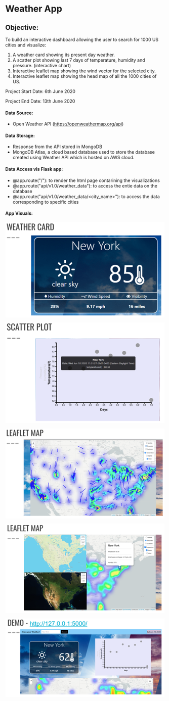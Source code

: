 # Weather App

## Objective:

To build an interactive dashboard allowing the user to search for 1000 US cities and visualize:

1. A weather card showing its present day weather.
2. A scatter plot showing last 7 days of temperature, humidity and pressure. (interactive chart)
3. Interactive leaflet map showing the wind vector for the selected city.
4. Interactive leaflet map showing the head map of all the 1000 cities of US.

Project Start Date: 6th June 2020

Project End Date: 13th June 2020

#### Data Source: 

- Open Weather API (https://openweathermap.org/api)

#### Data Storage:

- Response from the API stored in MongoDB
- MongoDB Atlas, a cloud based database used to store the database created using Weather API which is hosted on AWS cloud.

#### Data Access vis Flask app:
- @app.route("/"): to render the html page contarining the visualizations
- @app.route("api/v1.0/weather_data"): to access the entie data on the database
- @app.route("api/v1.0/weather_data/<city_name>"): to access the data corresponding to specific cities

#### App Visuals:

![](images/weather_card.PNG)

![](images/scatter_plot.PNG)

![](images/leaflet_map_wind.PNG)

![](images/leaflet_map_temp.PNG)

![](images/website.PNG)